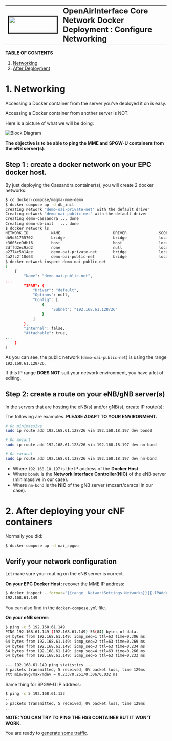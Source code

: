 <table style="border-collapse: collapse; border: none;">
  <tr style="border-collapse: collapse; border: none;">
    <td style="border-collapse: collapse; border: none;">
      <a href="http://www.openairinterface.org/">
         <img src="./images/oai_final_logo.png" alt="" border=3 height=50 width=150>
         </img>
      </a>
    </td>
    <td style="border-collapse: collapse; border: none; vertical-align: center;">
      <b><font size = "5">OpenAirInterface Core Network Docker Deployment : Configure Networking</font></b>
    </td>
  </tr>
</table>


**TABLE OF CONTENTS**

1.  [Networking](#1-networking)
2.  [After Deployment](#2-after-deploying-your-cnf-containers)


# 1. Networking #

Accessing a Docker container from the server you've deployed it on is easy.

Accessing a Docker container from another server is NOT.

Here is a picture of what we will be doing:

![Block Diagram](./images/OAICN-Network-Deployment-Explanation.png)

**The objective is to be able to ping the MME and SPGW-U containers from the eNB server(s)**.


## Step 1 : create a docker network on your EPC docker host. ##

By just deploying the Cassandra container(s), you will create 2 docker networks:

```bash
$ cd docker-compose/magma-mme-demo
$ docker-compose up -d db_init
Creating network "demo-oai-private-net" with the default driver
Creating network "demo-oai-public-net" with the default driver
Creating demo-cassandra ... done
Creating demo-db-init   ... done
$ docker network ls
NETWORK ID          NAME                       DRIVER              SCOPE
db9d51755702        bridge                     bridge              local
c3605ce9dbf6        host                       host                local
3dffd2ec9ad2        none                       null                local
a2774c5b14ee        demo-oai-private-net       bridge              local
4a2fc2f18d63        demo-oai-public-net        bridge              local
$ docker network inspect demo-oai-public-net
[
    {
        "Name": "demo-oai-public-net",
...
        "IPAM": {
            "Driver": "default",
            "Options": null,
            "Config": [
                {
                    "Subnet": "192.168.61.128/26"
                }
            ]
        },
        "Internal": false,
        "Attachable": true,
...
    }
]
```

As you can see, the public network (`demo-oai-public-net`) is using the range `192.168.61.128/26`.

If this IP range **DOES NOT** suit your network environment, you have a lot of editing.

## Step 2: create a route on your eNB/gNB server(s) ##

In the servers that are hosting the eNB(s) and/or gNB(s), create IP route(s):

The following are examples. **PLEASE ADAPT TO YOUR ENVIRONMENT.**

```bash
# On minimassive
sudo ip route add 192.168.61.128/26 via 192.168.18.197 dev bond0

# On mozart
sudo ip route add 192.168.61.128/26 via 192.168.18.197 dev nm-bond

# On caracal
sudo ip route add 192.168.61.128/26 via 192.168.18.197 dev nm-bond
```

- Where `192.168.18.197` is the IP address of the **Docker Host**
- Where `bond0` is the **Network Interface Controller(NIC)** of the eNB server (minimassive in our case).
- Where `nm-bond` is the **NIC** of the gNB server (mozart/caracal in our case).

# 2. After deploying your cNF containers #

Normally you did:

```bash
$ docker-compose up -d oai_spgwu
```

## Verify your network configuration ##

Let make sure your routing on the eNB server is correct.

**On your EPC Docker Host:** recover the MME IP address:

```bash
$ docker inspect --format="{{range .NetworkSettings.Networks}}{{.IPAddress}}{{end}}" demo-magma-mme
192.168.61.149
```

You can also find in the `docker-compose.yml` file.

**On your eNB server:**

```bash
$ ping -c 5 192.168.61.149
PING 192.168.61.149 (192.168.61.149) 56(84) bytes of data.
64 bytes from 192.168.61.149: icmp_seq=1 ttl=63 time=0.306 ms
64 bytes from 192.168.61.149: icmp_seq=2 ttl=63 time=0.269 ms
64 bytes from 192.168.61.149: icmp_seq=3 ttl=63 time=0.234 ms
64 bytes from 192.168.61.149: icmp_seq=4 ttl=63 time=0.266 ms
64 bytes from 192.168.61.149: icmp_seq=5 ttl=63 time=0.233 ms

--- 192.168.61.149 ping statistics ---
5 packets transmitted, 5 received, 0% packet loss, time 129ms
rtt min/avg/max/mdev = 0.233/0.261/0.306/0.032 ms
```

Same thing for SPGW-U IP address:

```bash
$ ping -c 5 192.168.61.133
...
5 packets transmitted, 5 received, 0% packet loss, time 129ms
...
```

**NOTE: YOU CAN TRY TO PING THE HSS CONTAINER BUT IT WON'T WORK.**

You are ready to [generate some traffic](./GENERATE_TRAFFIC.md).
